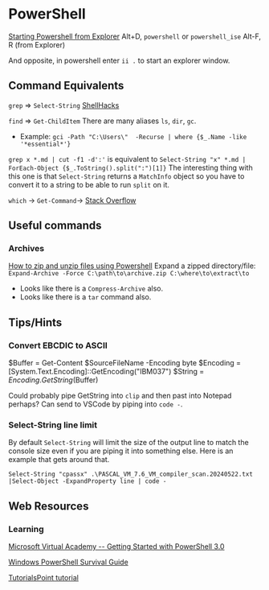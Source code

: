 # PowerShell
[Starting Powershell from Explorer](http://stackoverflow.com/questions/183901/how-to-start-powershell-from-windows-explorer)
Alt+D, `powershell` or `powershell_ise`
Alt-F, R (from Explorer)

And opposite, in powershell enter `ii .` to start an explorer window.

## Command Equivalents
`grep` => `Select-String` [ShellHacks](https://www.shellhacks.com/windows-grep-equivalent-cmd-powershell/)

`find` => `Get-ChildItem` There are many aliases `ls`, `dir`, `gc`. 
- Example: `gci -Path "C:\Users\"  -Recurse | where {$_.Name -like '*essential*'}`

`grep x *.md | cut -f1 -d':'` is equivalent to `Select-String "x" *.md | ForEach-Object {$_.ToString().split(":")[1]}`
The interesting thing with this one is that `Select-String` returns a `MatchInfo` object so you have to convert it to a string to be able to run `split` on it.

`which` -> `Get-Command`-> [Stack Overflow](https://stackoverflow.com/questions/11242368/test-if-executable-is-in-path-in-powershell)

## Useful commands
### Archives
[How to zip and unzip files using Powershell](https://www.howtogeek.com/670314/how-to-zip-and-unzip-files-using-powershell/)
Expand a zipped directory/file: `Expand-Archive -Force C:\path\to\archive.zip C:\where\to\extract\to`
- Looks like there is a `Compress-Archive` also.
- Looks like there is a `tar` command also.

## Tips/Hints
### Convert EBCDIC to ASCII
  $Buffer = Get-Content $SourceFileName -Encoding byte
  $Encoding = [System.Text.Encoding]::GetEncoding("IBM037")
  $String = $Encoding.GetString($Buffer)

Could probably pipe GetString into `clip` and then past into Notepad perhaps? Can send to VSCode by piping into `code -`.

### Select-String line limit
By default `Select-String` will limit the size of the output line to match the console size even if you are piping it into something else. Here is an example that gets around that.

`Select-String "cpassx" .\PASCAL_VM_7.6_VM_compiler_scan.20240522.txt |Select-Object -ExpandProperty line | code -`

## Web Resources

### Learning

[Microsoft Virtual Academy -- Getting Started with PowerShell 3.0](https://mva.microsoft.com/liveevents/powershell-jumpstart)

[Windows PowerShell Survival Guide](http://social.technet.microsoft.com/wiki/contents/articles/183.windows-powershell-survival-guide.aspx)

[TutorialsPoint tutorial](https://www.tutorialspoint.com/powershell/index.htm)

